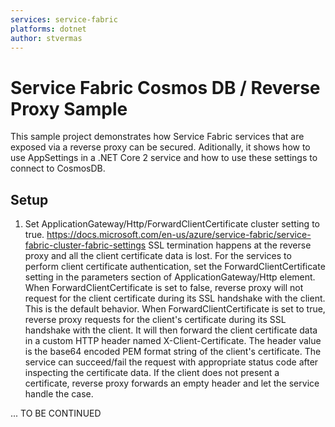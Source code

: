 ```yaml
---
services: service-fabric
platforms: dotnet
author: stvermas
---
```


# Service Fabric Cosmos DB / Reverse Proxy Sample #

This sample project demonstrates how Service Fabric services that are exposed via a reverse proxy can be secured. Aditionally, it shows how to use AppSettings in a .NET Core 2 service and how to use these settings to connect to CosmosDB.

## Setup
  1. Set ApplicationGateway/Http/ForwardClientCertificate cluster setting to true. 
    https://docs.microsoft.com/en-us/azure/service-fabric/service-fabric-cluster-fabric-settings
SSL termination happens at the reverse proxy and all the client certificate data is lost. For the services to perform client certificate authentication, set the ForwardClientCertificate setting in the parameters section of ApplicationGateway/Http element.
    When ForwardClientCertificate is set to false, reverse proxy will not request for the client certificate during its SSL handshake with the client. This is the default behavior.
    When ForwardClientCertificate is set to true, reverse proxy requests for the client's certificate during its SSL handshake with the client. It will then forward the client certificate data in a custom HTTP header named X-Client-Certificate. The header value is the base64 encoded PEM format string of the client's certificate. The service can succeed/fail the request with appropriate status code after inspecting the certificate data. If the client does not present a certificate, reverse proxy forwards an empty header and let the service handle the case.

... TO BE CONTINUED



